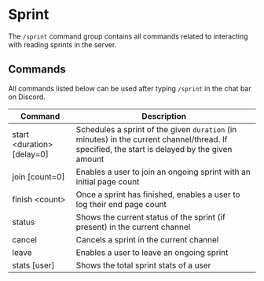 # Sprint

The `/sprint` command group contains all commands related to interacting with reading sprints in the server.

## Commands

All commands listed below can be used after typing `/sprint` in the chat bar on Discord.

| Command                      | Description                                                                                                                                   |
| ---------------------------- | --------------------------------------------------------------------------------------------------------------------------------------------- |
| start \<duration\> [delay=0] | Schedules a sprint of the given `duration` (in minutes) in the current channel/thread. If specified, the start is delayed by the given amount |
| join [count=0]               | Enables a user to join an ongoing sprint with an initial page count                                                                           |
| finish \<count\>             | Once a sprint has finished, enables a user to log their end page count                                                                        |
| status                       | Shows the current status of the sprint (if present) in the current channel                                                                    |
| cancel                       | Cancels a sprint in the current channel                                                                                                       |
| leave                        | Enables a user to leave an ongoing sprint                                                                                                     |
| stats [user]                 | Shows the total sprint stats of a user                                                                                                        |


